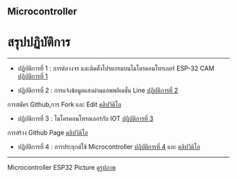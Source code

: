 ## Microcontroller
# สรุปปฏิบัติการ

------------------
 - ปฏิบัติการที่ 1 : การต่อวงจร และติดตั้งโปรแกรมบนไมโครคอนโทรเลอร์  ESP-32 CAM
[ปฏิบัติการที่ 1]( https://drive.google.com/open?id=13gRf-4oNVsqvHhGQEoTHoIfOuO-efqom)

 - ปฏิบัติการที่ 2 : การแจ้งข้อมูลแสงผ่านแอพพลิเคชั่น Line
[ปฏิบัติการที่ 2]( https://drive.google.com/open?id=15zx6nS4aEQJ2b0_-TxBaVEivAtfLkpzj)

การสมัคร Github,การ Fork และ Edit
[คลิปวิดิโอ]( https://youtu.be/pQ7ce1bizC4)

 - ปฏิบัติการที่ 3 : ไมโครคอนโทรลเลอร์กับ IOT
[ปฏิบัติการที่ 3]( https://drive.google.com/open?id=1J1nNuH99XeyR5uv9hN-uhA3mDNUlylSc)

การสร้าง Github Page
[คลิปวิดิโอ](https://youtu.be/7TRYOwExpqQ)

 - ปฏิบัติการที่ 4 : การประยุกต์ใช้ Microcontroller
[ปฏิบัติการที่ 4]( https://drive.google.com/open?id=14vfehM9s24S6LswOfGQwhnoj0NPzUvxK) และ
[คลิปวิดิโอ]( https://youtu.be/bAzo9Q8mO7Y)

------------------
Microcontroller ESP32 Picture
[ดูรูปภาพ](https://drive.google.com/open?id=1J8wajg6Amd_NQgqnEtDbW4LHlmMSByuI)
